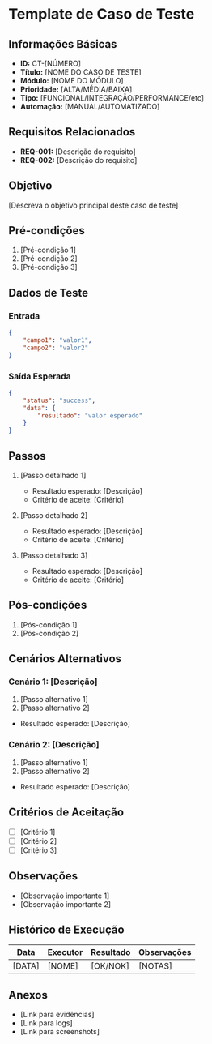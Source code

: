 # Template de Caso de Teste

## Informações Básicas
- **ID:** CT-[NÚMERO]
- **Título:** [NOME DO CASO DE TESTE]
- **Módulo:** [NOME DO MÓDULO]
- **Prioridade:** [ALTA/MÉDIA/BAIXA]
- **Tipo:** [FUNCIONAL/INTEGRAÇÃO/PERFORMANCE/etc]
- **Automação:** [MANUAL/AUTOMATIZADO]

## Requisitos Relacionados
- **REQ-001:** [Descrição do requisito]
- **REQ-002:** [Descrição do requisito]

## Objetivo
[Descreva o objetivo principal deste caso de teste]

## Pré-condições
1. [Pré-condição 1]
2. [Pré-condição 2]
3. [Pré-condição 3]

## Dados de Teste
### Entrada
```json
{
    "campo1": "valor1",
    "campo2": "valor2"
}
```

### Saída Esperada
```json
{
    "status": "success",
    "data": {
        "resultado": "valor esperado"
    }
}
```

## Passos
1. [Passo detalhado 1]
   - Resultado esperado: [Descrição]
   - Critério de aceite: [Critério]

2. [Passo detalhado 2]
   - Resultado esperado: [Descrição]
   - Critério de aceite: [Critério]

3. [Passo detalhado 3]
   - Resultado esperado: [Descrição]
   - Critério de aceite: [Critério]

## Pós-condições
1. [Pós-condição 1]
2. [Pós-condição 2]

## Cenários Alternativos
### Cenário 1: [Descrição]
1. [Passo alternativo 1]
2. [Passo alternativo 2]
- Resultado esperado: [Descrição]

### Cenário 2: [Descrição]
1. [Passo alternativo 1]
2. [Passo alternativo 2]
- Resultado esperado: [Descrição]

## Critérios de Aceitação
- [ ] [Critério 1]
- [ ] [Critério 2]
- [ ] [Critério 3]

## Observações
- [Observação importante 1]
- [Observação importante 2]

## Histórico de Execução
| Data | Executor | Resultado | Observações |
|------|----------|-----------|-------------|
| [DATA] | [NOME] | [OK/NOK] | [NOTAS] |

## Anexos
- [Link para evidências]
- [Link para logs]
- [Link para screenshots] 